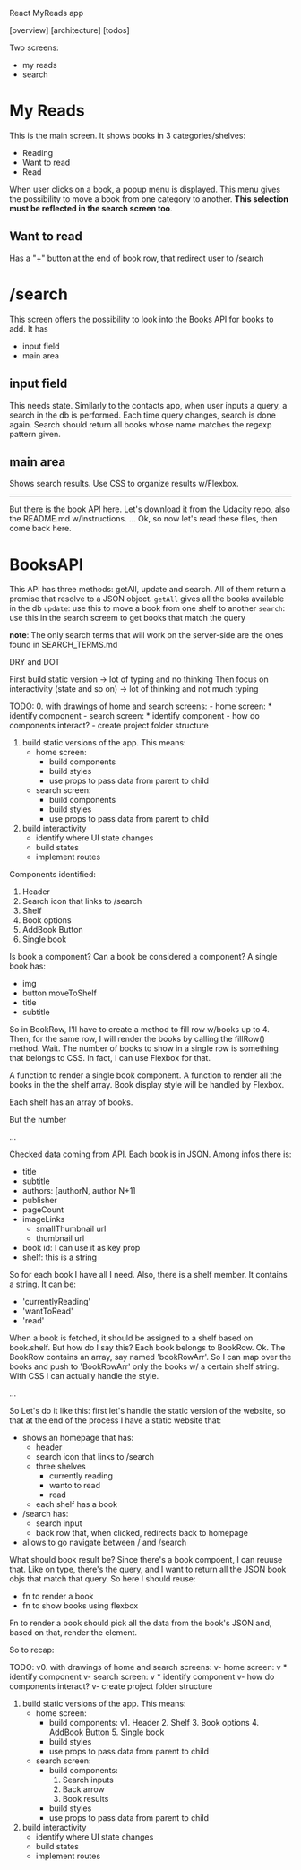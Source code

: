 React MyReads app

[overview]
[architecture]
[todos]

Two screens:
- my reads
- search

# My Reads
This is the main screen. It shows books in 3 categories/shelves:
- Reading
- Want to read
- Read

When user clicks on a book, a popup menu is displayed. This menu gives the possibility to move a book from one category to another. **This selection must be reflected in the search screen too**.

## Want to read
Has a "+" button at the end of book row, that redirect user to /search

# /search
This screen offers the possibility to look into the Books API for books to add.
It has 
* input field
* main area

## input field
This needs state. Similarly to the contacts app, when user inputs a query, a search in the db is performed. Each time query changes, search is done again. Search should return all books whose name matches the regexp pattern given. 

## main area
Shows search results. Use CSS to organize results w/Flexbox.

***

But there is the book API here. Let's download it from the Udacity repo, also the README.md w/instructions. 
...
Ok, so now let's read these files, then come back here.

# BooksAPI
This API has three methods: getAll, update and search. All of them return a promise that resolve to a JSON object. 
`getAll` gives all the books available in the db
`update`: use this to move a book from one shelf to another
`search`: use this in the search screem to get books that match the query

**note**: The only search terms that will work on the server-side are the ones found in SEARCH_TERMS.md

DRY and DOT

First build static version -> lot of typing and no thinking
Then focus on interactivity (state and so on) -> lot of thinking and not much typing

TODO:
0. with drawings of home and search screens:
	- home screen:
		* identify component
	- search screen:
		* identify component
	- how do components interact?
	- create project folder structure
1. build static versions of the app. This means:
	- home screen:
		* build components
		* build styles
		* use props to pass data from parent to child	
	- search screen:
		* build components
		* build styles
		* use props to pass data from parent to child
2. build interactivity
	- identify where UI state changes
	- build states
	- implement routes


Components identified:
1. Header
2. Search icon that links to /search
3. Shelf
4. Book options
5. AddBook Button
6. Single book

Is book a component? Can a book be considered a component? 
A single book has:
- img
- button moveToShelf 
- title
- subtitle

So in BookRow, I'll have to create a method to fill row w/books up to 4. Then, for the same row, I will render the books by calling the fillRow() method.
Wait. The number of books to show in a single row is something that belongs to CSS. In fact, I can use Flexbox for that.

A function to render a single book component. 
A function to render all the books in the the shelf array. Book display style will be handled by Flexbox.

Each shelf has an array of books.

But the number 

...

Checked data coming from API. Each book is in JSON. Among infos there is:
* title
* subtitle
* authors: [authorN, author N+1]
* publisher
* pageCount
* imageLinks
	* smallThumbnail url
	* thumbnail url
* book id: I can use it as key prop
* shelf: this is a string 

So for each book I have all I need. Also, there is a shelf member. It contains a string. It can be:
* 'currentlyReading'
* 'wantToRead'
* 'read'

When a book is fetched, it should be assigned to a shelf based on book.shelf. But how do I say this? Each book belongs to BookRow. Ok. The BookRow contains an array, say named 'bookRowArr'.
So I can map over the books and push to 'BookRowArr' only the books w/ a certain shelf string. With CSS I can actually  handle the style.

...

So Let's do it like this: first let's handle the static version of the website, so that at the end of the process I have a static website that:
- shows an homepage that has:
	* header
	* search icon that links to /search
	* three shelves
		* currently reading
		* wanto to read
		* read
	* each shelf has a book
- /search has:
	* search input
	* back row that, when clicked, redirects back to homepage
- allows to go navigate between / and /search



What should book result be? Since there's a book compoent, I can reuuse that. Like on type, there's the query, and I want to return all the JSON book objs that match that query. So here I should reuse:
- fn to render a book
- fn to show books using flexbox

Fn to render a book should pick all the data from the book's JSON and, based on that, render the element.


So to recap:

TODO:
v0. with drawings of home and search screens:
	v- home screen:
	v	* identify component
	v- search screen:
	v	* identify component
	v- how do components interact?
	v- create project folder structure
1. build static versions of the app. This means:
	- home screen:
		* build components:
			v1. Header
			2. Shelf
			3. Book options
			4. AddBook Button
			5. Single book
		* build styles
		* use props to pass data from parent to child	
	- search screen:
		* build components:
			1. Search inputs
			2. Back arrow
			3. Book results
		* build styles
		* use props to pass data from parent to child
2. build interactivity
	- identify where UI state changes
	- build states
	- implement routes